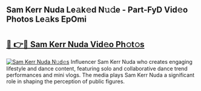 ## Sam Kerr Nuda Le𝚊k𝚎d N𝚞𝚍e - Part-FyD Vid𝚎o Photos Le𝚊ks EpOmi

# <h2><a href="http://fbb9i75.evod.top/?m=Sam+Kerr+Nuda">🔗 👉🔴 Sam Kerr Nuda Vid𝚎o Ph𝚘t𝚘s</a></h2>

[![Sam Kerr Nuda N𝚞d𝚎s](https://i.imgur.com/8V9OHl7.gif)](http://fbb9i75.evod.top/?m=Sam+Kerr+Nuda)
Influencer Sam Kerr Nuda who creates engaging lifestyle and dance content, featuring solo and collaborative dance trend performances and mini vlogs. The media plays Sam Kerr Nuda a significant role in shaping the perception of public figures. 
